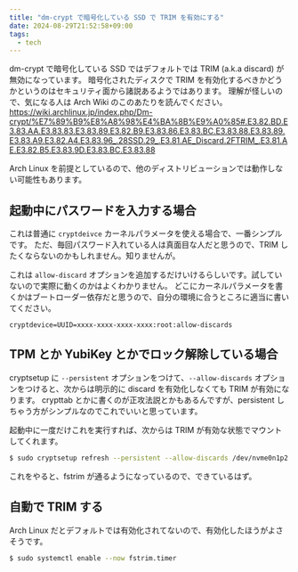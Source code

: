 ```yaml
---
title: "dm-crypt で暗号化している SSD で TRIM を有効にする"
date: 2024-08-29T21:52:58+09:00
tags:
  - tech
---
```


dm-crypt で暗号化している SSD ではデフォルトでは TRIM (a.k.a discard) が無効になっています。
暗号化されたディスクで TRIM を有効化するべきかどうかというのはセキュリティ面から諸説あるようではあります。
理解が怪しいので、気になる人は Arch Wiki のこのあたりを読んでください。  
https://wiki.archlinux.jp/index.php/Dm-crypt/%E7%89%B9%E8%A8%98%E4%BA%8B%E9%A0%85#.E3.82.BD.E3.83.AA.E3.83.83.E3.83.89.E3.82.B9.E3.83.86.E3.83.BC.E3.83.88.E3.83.89.E3.83.A9.E3.82.A4.E3.83.96_.28SSD.29_.E3.81.AE_Discard.2FTRIM_.E3.81.AE.E3.82.B5.E3.83.9D.E3.83.BC.E3.83.88

Arch Linux を前提としているので、他のディストリビューションでは動作しない可能性もあります。

## 起動中にパスワードを入力する場合

これは普通に `cryptdeivce` カーネルパラメータを使える場合で、一番シンプルです。
ただ、毎回パスワード入れている人は真面目な人だと思うので、TRIM したくならないのかもしれません。知りませんが。

これは `allow-discard` オプションを追加するだけいけるらしいです。試していないので実際に動くのかはよくわかりません。
どこにカーネルパラメータを書くかはブートローダー依存だと思うので、自分の環境に合うところに適当に書いてください。

```plaintext
cryptdevice=UUID=xxxx-xxxx-xxxx-xxxx:root:allow-discards
```

## TPM とか YubiKey とかでロック解除している場合

cryptsetup に `--persistent` オプションをつけて、`--allow-discards` オプションをつけると、次からは明示的に discard を有効化しなくても TRIM が有効になります。
crypttab とかに書くのが正攻法説とかもあるんですが、persistent しちゃう方がシンプルなのでこれでいいと思っています。

起動中に一度だけこれを実行すれば、次からは TRIM が有効な状態でマウントしてくれます。
    
```bash
$ sudo cryptsetup refresh --persistent --allow-discards /dev/nvme0n1p2 cryptroot
```

これをやると、fstrim が通るようになっているので、できているはず。

## 自動で TRIM する

Arch Linux だとデフォルトでは有効化されてないので、有効化したほうがよさそうです。

```bash
$ sudo systemctl enable --now fstrim.timer
```
